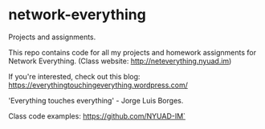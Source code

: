 # network-everything
Projects and assignments.

This repo contains code for all my projects and homework assignments for Network Everything. (Class website: http://neteverything.nyuad.im)

If you're interested, check out this blog: https://everythingtouchingeverything.wordpress.com/

'Everything touches everything' - Jorge Luis Borges.

Class code examples: https://github.com/NYUAD-IM`
